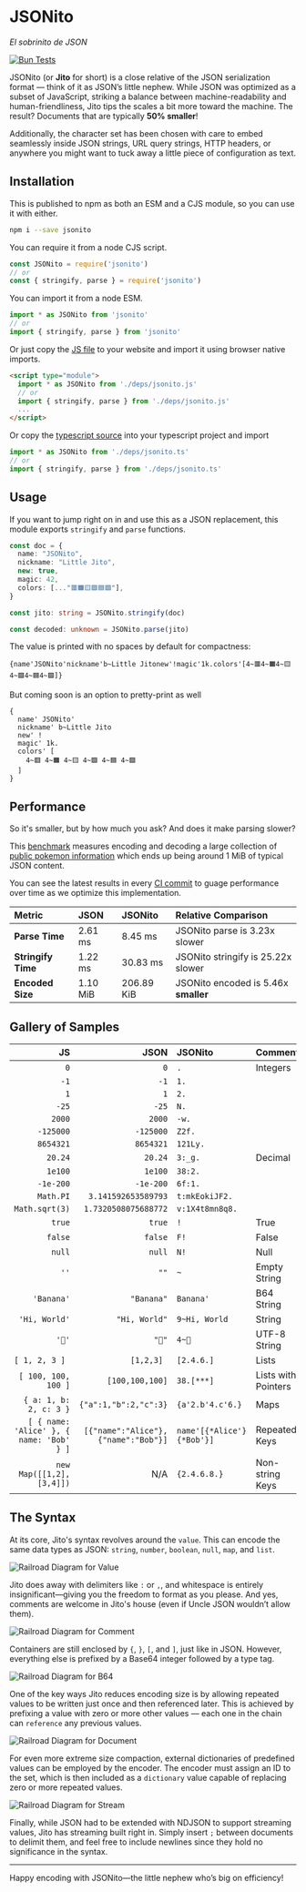 # JSONito

*El sobrinito de JSON*

[![Bun Tests](https://github.com/creationix/jsonito/actions/workflows/test.yaml/badge.svg?event=push)](https://github.com/creationix/jsonito/actions/workflows/test.yaml)

JSONito (or **Jito** for short) is a close relative of the JSON serialization format — think of it as JSON’s little nephew. While JSON was optimized as a subset of JavaScript, striking a balance between machine-readability and human-friendliness, Jito tips the scales a bit more toward the machine. The result? Documents that are typically **50% smaller**!

Additionally, the character set has been chosen with care to embed seamlessly inside JSON strings, URL query strings, HTTP headers, or anywhere you might want to tuck away a little piece of configuration as text.

## Installation

This is published to npm as both an ESM and a CJS module, so you can use it with either.

```sh
npm i --save jsonito
```

You can require it from a node CJS script.

```js
const JSONito = require('jsonito')
// or
const { stringify, parse } = require('jsonito')
```

You can import it from a node ESM.

```js
import * as JSONito from 'jsonito'
// or
import { stringify, parse } from 'jsonito'
```

Or just copy the [JS file](dist/jsonito.js) to your website and import it using browser native imports.

```html
<script type="module">
  import * as JSONito from './deps/jsonito.js'
  // or
  import { stringify, parse } from './deps/jsonito.js'
  ...
</script>
```

Or copy the [typescript source](src/jsonito.ts) into your typescript project and import

```ts
import * as JSONito from './deps/jsonito.ts'
// or
import { stringify, parse } from './deps/jsonito.ts'
```

## Usage

If you want to jump right on in and use this as a JSON replacement, this module exports `stringify` and `parse` functions.

```ts
const doc = {
  name: "JSONito",
  nickname: "Little Jito",
  new: true,
  magic: 42,
  colors: [..."🟥🟧🟨🟩🟦🟪"],
}

const jito: string = JSONito.stringify(doc)

const decoded: unknown = JSONito.parse(jito)
```

The value is printed with no spaces by default for compactness:

```jito
{name'JSONito'nickname'b~Little Jitonew'!magic'1k.colors'[4~🟥4~🟧4~🟨4~🟩4~🟦4~🟪]}
```

But coming soon is an option to pretty-print as well

```jito
{
  name' JSONito'
  nickname' b~Little Jito
  new' ! 
  magic' 1k.
  colors' [
    4~🟥 4~🟧 4~🟨 4~🟩 4~🟦 4~🟪
  ]
}
```

## Performance

So it's smaller, but by how much you ask?  And does it make parsing slower?

This [benchmark](src/bench.test.ts) measures encoding and decoding a large collection of [public pokemon information](https://pokeapi.co/api/v2/pokemon/) which ends up being around 1 MiB of typical JSON content.

You can see the latest results in every [CI commit](https://github.com/creationix/jsonito/actions/runs/13188729510/job/36817001648#step:4:79) to guage performance over time as we optimize this implementation.

| Metric | JSON | JSONito | Relative Comparison |
| :----- | :--- | :------ | :------------------ |
| **Parse Time** | 2.61 ms | 8.45 ms | JSONito parse is 3.23x slower |
| **Stringify Time** | 1.22 ms | 30.83 ms | JSONito stringify is 25.22x slower |
| **Encoded Size** | 1.10 MiB | 206.89 KiB | JSONito encoded is 5.46x **smaller** |

## Gallery of Samples

|                                       JS |                                JSON | JSONito                   | Comment             |
| ---------------------------------------: | ----------------------------------: | :------------------------ | ------------------- |
|                                      `0` |                                 `0` | `.`                       | Integers            |
|                                     `-1` |                                `-1` | `1.`                      |                     |
|                                      `1` |                                 `1` | `2.`                      |                     |
|                                    `-25` |                               `-25` | `N.`                      |                     |
|                                   `2000` |                              `2000` | `-w.`                     |                     |
|                                `-125000` |                           `-125000` | `Z2f.`                    |                     |
|                                `8654321` |                           `8654321` | `121Ly.`                  |                     |
|                                  `20.24` |                             `20.24` | `3:_g.`                   | Decimal             |
|                                  `1e100` |                             `1e100` | `38:2.`                   |                     |
|                                `-1e-200` |                           `-1e-200` | `6f:1.`                   |                     |
|                                `Math.PI` |                 `3.141592653589793` | `t:mkEokiJF2.`            |                     |
|                           `Math.sqrt(3)` |                `1.7320508075688772` | `v:1X4t8mn8q8.`           |                     |
|                                   `true` |                              `true` | `!`                       | True                |
|                                  `false` |                             `false` | `F!`                      | False               |
|                                   `null` |                              `null` | `N!`                      | Null                |
|                                     `''` |                                `""` | `~`                       | Empty String        |
|                               `'Banana'` |                          `"Banana"` | `Banana'`                 | B64 String          |
|                            `'Hi, World'` |                       `"Hi, World"` | `9~Hi, World`             | String              |
|                                    `'🍌'` |                               `"🍌"` | `4~🍌`                     | UTF-8 String        |
|                           `[ 1, 2, 3 ] ` |                          `[1,2,3] ` | `[2.4.6.]`                | Lists               |
|                      `[ 100, 100, 100 ]` |                     `[100,100,100]` | `38.[***]`                | Lists with Pointers |
|                   `{ a: 1, b: 2, c: 3 }` |               `{"a":1,"b":2,"c":3}` | `{a'2.b'4.c'6.}`          | Maps                |
| `[ { name: 'Alice' }, { name: 'Bob' } ]` | `[{"name":"Alice"},{"name":"Bob"}]` | `name'[{*Alice'}{*Bob'}]` | Repeated Keys       |
|                 `new Map([[1,2],[3,4]])` |                                 N/A | `{2.4.6.8.}`              | Non-string Keys     |

## The Syntax

At its core, Jito's syntax revolves around the `value`. This can encode the same data types as JSON: `string`, `number`, `boolean`, `null`, `map`, and `list`.

![Railroad Diagram for Value](img/syntax-value.png)

Jito does away with delimiters like `:` or `,`, and whitespace is entirely insignificant—giving you the freedom to format as you please. And yes, comments are welcome in Jito's house (even if Uncle JSON wouldn’t allow them).

![Railroad Diagram for Comment](img/syntax-comment.png)

Containers are still enclosed by `{`, `}`, `[`, and `]`, just like in JSON. However, everything else is prefixed by a Base64 integer followed by a type tag.

![Railroad Diagram for B64](img/syntax-b64.png)

One of the key ways Jito reduces encoding size is by allowing repeated values to be written just once and then referenced later. This is achieved by prefixing a value with zero or more other values — each one in the chain can `reference` any previous values.

![Railroad Diagram for Document](img/syntax-document.png)

For even more extreme size compaction, external dictionaries of predefined values can be employed by the encoder. The encoder must assign an ID to the set, which is then included as a `dictionary` value capable of replacing zero or more repeated values.

![Railroad Diagram for Stream](img/syntax-stream.png)

Finally, while JSON had to be extended with NDJSON to support streaming values, Jito has streaming built right in. Simply insert `;` between documents to delimit them, and feel free to include newlines since they hold no significance in the syntax.

---

Happy encoding with JSONito—the little nephew who’s big on efficiency!
